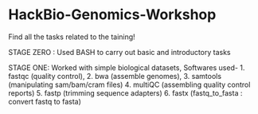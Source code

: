 # HackBio-Genomics-Workshop 

Find all the tasks related to the taining!

STAGE ZERO : Used BASH to carry out basic and introductory tasks

STAGE ONE: Worked with simple biological datasets, Softwares used- 1. fastqc (quality control), 2. bwa (assemble genomes), 3. samtools (manipulating sam/bam/cram files) 4. multiQC (assembling quality control reports) 5. fastp (trimming sequence adapters) 6. fastx (fastq_to_fasta : convert fastq to fasta)

